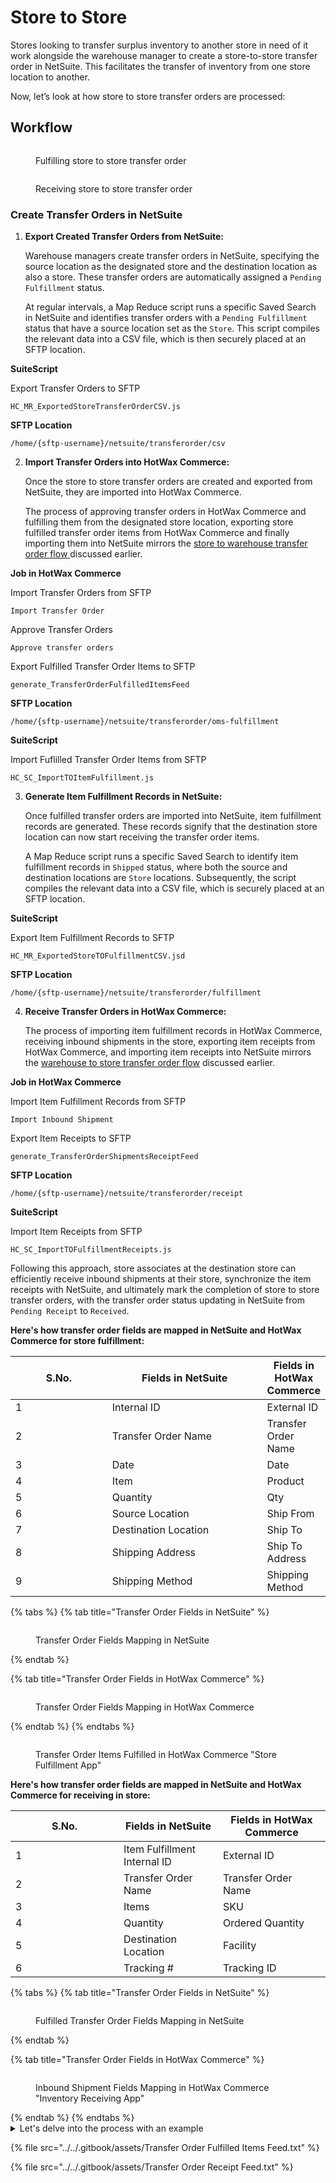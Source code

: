# Store to Store

Stores looking to transfer surplus inventory to another store in need of it work alongside the warehouse manager to create a store-to-store transfer order in NetSuite. This facilitates the transfer of inventory from one store location to another.

Now, let’s look at how store to store transfer orders are processed:

## Workflow

<figure><img src="../../.gitbook/assets/storetostore.png" alt=""><figcaption><p>Fulfilling store to store transfer order</p></figcaption></figure>

<figure><img src="../../.gitbook/assets/storetostorereceiving.png" alt=""><figcaption><p>Receiving store to store transfer order</p></figcaption></figure>

### Create Transfer Orders in NetSuite

1.  **Export Created Transfer Orders from NetSuite:**

    Warehouse managers create transfer orders in NetSuite, specifying the source location as the designated store and the destination location as also a store. These transfer orders are automatically assigned a `Pending Fulfillment` status.

    At regular intervals, a Map Reduce script runs a specific Saved Search in NetSuite and identifies transfer orders with a `Pending Fulfillment` status that have a source location set as the `Store`. This script compiles the relevant data into a CSV file, which is then securely placed at an SFTP location.

**SuiteScript**

Export Transfer Orders to SFTP

```
HC_MR_ExportedStoreTransferOrderCSV.js
```

**SFTP Location**

```
/home/{sftp-username}/netsuite/transferorder/csv
```

2.  **Import Transfer Orders into HotWax Commerce:**

    Once the store to store transfer orders are created and exported from NetSuite, they are imported into HotWax Commerce.

    The process of approving transfer orders in HotWax Commerce and fulfilling them from the designated store location, exporting store fulfilled transfer order items from HotWax Commerce and finally importing them into NetSuite mirrors the [store to warehouse transfer order flow ](storetowarehouse.md)discussed earlier.

**Job in HotWax Commerce**

Import Transfer Orders from SFTP

```
Import Transfer Order
```

Approve Transfer Orders

```
Approve transfer orders
```

Export Fulfilled Transfer Order Items to SFTP

```
generate_TransferOrderFulfilledItemsFeed
```

**SFTP Location**

```
/home/{sftp-username}/netsuite/transferorder/oms-fulfillment
```

**SuiteScript**

Import Fuflilled Transfer Order Items from SFTP

```
HC_SC_ImportTOItemFulfillment.js
```

3.  **Generate Item Fulfillment Records in NetSuite:**

    Once fulfilled transfer orders are imported into NetSuite, item fulfillment records are generated. These records signify that the destination store location can now start receiving the transfer order items.

    A Map Reduce script runs a specific Saved Search to identify item fulfillment records in `Shipped` status, where both the source and destination locations are `Store` locations. Subsequently, the script compiles the relevant data into a CSV file, which is securely placed at an SFTP location.

**SuiteScript**

Export Item Fulfillment Records to SFTP

```
HC_MR_ExportedStoreTOFulfillmentCSV.jsd
```

**SFTP Location**

```
/home/{sftp-username}/netsuite/transferorder/fulfillment
```

4.  **Receive Transfer Orders in HotWax Commerce:**

    The process of importing item fulfillment records in HotWax Commerce, receiving inbound shipments in the store, exporting item receipts from HotWax Commerce, and importing item receipts into NetSuite mirrors the [warehouse to store transfer order flow](warehousetostore.md) discussed earlier.

**Job in HotWax Commerce**

Import Item Fulfillment Records from SFTP

```
Import Inbound Shipment
```

Export Item Receipts to SFTP

```
generate_TransferOrderShipmentsReceiptFeed
```

**SFTP Location**

```
/home/{sftp-username}/netsuite/transferorder/receipt
```

**SuiteScript**

Import Item Receipts from SFTP

```
HC_SC_ImportTOFulfillmentReceipts.js
```

Following this approach, store associates at the destination store can efficiently receive inbound shipments at their store, synchronize the item receipts with NetSuite, and ultimately mark the completion of store to store transfer orders, with the transfer order status updating in NetSuite from `Pending Receipt` to `Received`.

**Here's how transfer order fields are mapped in NetSuite and HotWax Commerce for store fulfillment:**

<table data-full-width="false"><thead><tr><th width="157">S.No.	</th><th width="259">Fields in NetSuite</th><th>Fields in HotWax Commerce</th></tr></thead><tbody><tr><td>1</td><td>Internal ID</td><td>External ID</td></tr><tr><td>2</td><td>Transfer Order Name</td><td>Transfer Order Name</td></tr><tr><td>3</td><td>Date</td><td>Date</td></tr><tr><td>4</td><td>Item</td><td>Product</td></tr><tr><td>5</td><td>Quantity</td><td>Qty</td></tr><tr><td>6</td><td>Source Location</td><td>Ship From</td></tr><tr><td>7</td><td>Destination Location</td><td>Ship To</td></tr><tr><td>8</td><td>Shipping Address</td><td>Ship To Address</td></tr><tr><td>9</td><td>Shipping Method</td><td>Shipping Method</td></tr></tbody></table>

{% tabs %}
{% tab title="Transfer Order Fields in NetSuite" %}
<figure><img src="../../.gitbook/assets/store to store to NS.png" alt=""><figcaption><p>Transfer Order Fields Mapping in NetSuite</p></figcaption></figure>
{% endtab %}

{% tab title="Transfer Order Fields in HotWax Commerce" %}
<figure><img src="../../.gitbook/assets/transfer order store to store.png" alt=""><figcaption><p>Transfer Order Fields Mapping in HotWax Commerce</p></figcaption></figure>
{% endtab %}
{% endtabs %}

<figure><img src="../../.gitbook/assets/store to store fulfillment app to.png" alt=""><figcaption><p>Transfer Order Items Fulfilled in HotWax Commerce "Store Fulfillment App"</p></figcaption></figure>

**Here's how transfer order fields are mapped in NetSuite and HotWax Commerce for receiving in store:**

<table data-full-width="false"><thead><tr><th width="157">S.No.	</th><th>Fields in NetSuite</th><th>Fields in HotWax Commerce</th></tr></thead><tbody><tr><td>1</td><td>Item Fulfillment Internal ID</td><td>External ID</td></tr><tr><td>2</td><td>Transfer Order Name</td><td>Transfer Order Name</td></tr><tr><td>3</td><td>Items</td><td>SKU</td></tr><tr><td>4</td><td>Quantity</td><td>Ordered Quantity</td></tr><tr><td>5</td><td>Destination Location</td><td>Facility</td></tr><tr><td>6</td><td>Tracking #</td><td>Tracking ID</td></tr></tbody></table>



{% tabs %}
{% tab title="Transfer Order Fields in NetSuite" %}
<figure><img src="../../.gitbook/assets/store to store transfer order netsuite.png" alt=""><figcaption><p>Fulfilled Transfer Order Fields Mapping in NetSuite</p></figcaption></figure>
{% endtab %}

{% tab title="Transfer Order Fields in HotWax Commerce" %}
<figure><img src="../../.gitbook/assets/store to store receiving app to.png" alt=""><figcaption><p>Inbound Shipment Fields Mapping in HotWax Commerce "Inventory Receiving App"</p></figcaption></figure>
{% endtab %}
{% endtabs %}

<details>

<summary>Let's delve into the process with an example</summary>

Consider a scenario where a retailer operates two stores: Broadway and Times Square. The Broadway store is experiencing excess stock for a product, so the store manager requests a transfer of 100 quantities to Times Square store, which is experiencing low stock levels. In this event, a store-to-store transfer order is created for 100 quantities in NetSuite.

This transfer order has `Pending Fulfillment` status in NetSuite. A Map Reduce Script generates a CSV file containing details of the `Pending Fulfillment` transfer order that has the source location as a store and places it at an SFTP location.

A scheduled job in HotWax Commerce OMS reads this CSV file from the SFTP location and downloads the transfer order with a default `Created` status.

Following this, a scheduled job in HotWax Commerce OMS marks this transfer order as `Approved`. Upon approval, this transfer order is reflected in the Store Fulfillment App at the Broadway store, and the Available to Promise inventory for the transfer order item is reduced by 100 quantities.

Once the store associates create a shipment for this transfer order and ship the 100 quantities for the product from the Broadway store, the transfer order status automatically updates from `Approved` to `Completed` in HotWax Commerce.

Now, a scheduled job in HotWax Commerce Integration Platform generates a JSON file containing details of all these 100 fulfilled transfer order items and places the file at an SFTP location.

In NetSuite, a scheduled SuiteScript reads this JSON file containing a fulfilled transfer order item with 100 quantities from the SFTP location and creates an item fulfillment record of 100 quantities, reducing inventory count by 100 quantities in NetSuite at the Broadway store. Now the transfer order in NetSuite is updated from `Pending Fulfillment` to `Pending Receipt`.

A Map Reduce script generates a CSV file containing the item fulfillment record with 100 quantities in `Shipped` status, where both the source and destination locations are store locations and places it at an SFTP location.

A scheduled job in HotWax Commerce OMS reads the transfer order item fulfillment CSV file from the SFTP location and creates the inbound shipment of 100 quantities in the OMS at the destination Times Square store. Store associates can now receive this inbound shipment at their store using the Inventory Receiving App, and the inventory count will be increased by 100 quantities at the Times Square store in HotWax Commerce.

Following this, a scheduled job in HotWax Commerce Integration Platform generates a JSON file with the item receipt records and securely places the file in an SFTP location.

In NetSuite, a scheduled SuiteScript reads this JSON file containing item receipt records from the SFTP location and increases the quantities by 100 for the transfer order received at the Times Square store, and the transfer order status is updated from `Pending Receipt` to `Received`.

</details>

{% file src="../../.gitbook/assets/Transfer Order Fulfilled Items Feed.txt" %}

{% file src="../../.gitbook/assets/Transfer Order Receipt Feed.txt" %}
